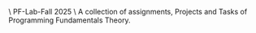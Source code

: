 \ PF-Lab-Fall 2025
\ A collection of assignments, Projects and Tasks of Programming Fundamentals Theory.
